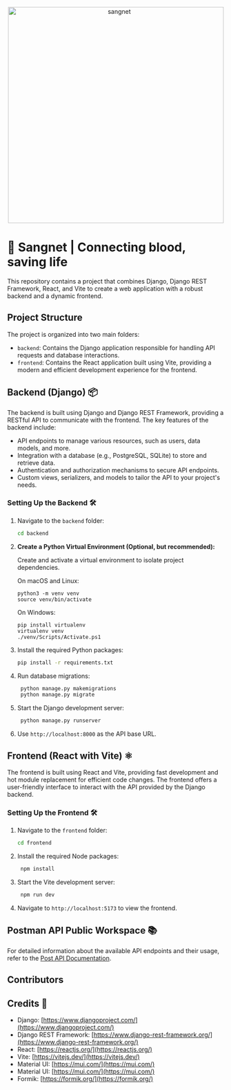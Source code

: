 ﻿<p align="center">
    <img width="500" src="https://github.com/sayakongit/status-code-sangnet/blob/master/docs/banner.png " alt="sangnet">
</p>

# 🚀 Sangnet | Connecting blood, saving life

This repository contains a project that combines Django, Django REST Framework, React, and Vite to create a web application with a robust backend and a dynamic frontend.

## Project Structure

The project is organized into two main folders:

- `backend`: Contains the Django application responsible for handling API requests and database interactions.
- `frontend`: Contains the React application built using Vite, providing a modern and efficient development experience for the frontend.

## Backend (Django) 📦

The backend is built using Django and Django REST Framework, providing a RESTful API to communicate with the frontend. The key features of the backend include:

- API endpoints to manage various resources, such as users, data models, and more.
- Integration with a database (e.g., PostgreSQL, SQLite) to store and retrieve data.
- Authentication and authorization mechanisms to secure API endpoints.
- Custom views, serializers, and models to tailor the API to your project's needs.

### Setting Up the Backend 🛠️

1. Navigate to the `backend` folder:

   ```bash
   cd backend
   ```

2. **Create a Python Virtual Environment (Optional, but recommended):**

   Create and activate a virtual environment to isolate project dependencies.

   On macOS and Linux:

   ```
   python3 -m venv venv
   source venv/bin/activate
   ```

   On Windows:

   ```
   pip install virtualenv
   virtualenv venv
   ./venv/Scripts/Activate.ps1
   ```

3. Install the required Python packages:

   ```bash
   pip install -r requirements.txt
   ```

4. Run database migrations:
   ```bash
    python manage.py makemigrations
    python manage.py migrate
   ```
5. Start the Django development server:
   ```bash
    python manage.py runserver
   ```
6. Use `http://localhost:8000` as the API base URL.

## Frontend (React with Vite) ⚛️

The frontend is built using React and Vite, providing fast development and hot module replacement for efficient code changes. The frontend offers a user-friendly interface to interact with the API provided by the Django backend.

### Setting Up the Frontend 🛠️

1. Navigate to the `frontend` folder:
   ```bash
   cd frontend
   ```
2. Install the required Node packages:
   ```bash
    npm install
   ```
3. Start the Vite development server:
   ```bash
    npm run dev
   ```
4. Navigate to `http://localhost:5173` to view the frontend.

## Postman API Public Workspace 📚

For detailed information about the available API endpoints and their usage, refer to the [Post API Documentation](https://example.com/api-docs/posts).

## Contributors

<!-- ALL-CONTRIBUTORS-LIST:START - Do not remove or modify this section -->
<!-- prettier-ignore-start -->
<!-- markdownlint-disable -->

<!-- markdownlint-restore -->
<!-- prettier-ignore-end -->

<!-- ALL-CONTRIBUTORS-LIST:END -->

## Credits 👏

- Django: [https://www.djangoproject.com/](https://www.djangoproject.com/)
- Django REST Framework: [https://www.django-rest-framework.org/](https://www.django-rest-framework.org/)
- React: [https://reactjs.org/](https://reactjs.org/)
- Vite: [https://vitejs.dev/](https://vitejs.dev/)
- Material UI: [https://mui.com/](https://mui.com/)
- Material UI: [https://mui.com/](https://mui.com/)
- Formik: [https://formik.org/](https://formik.org/)
